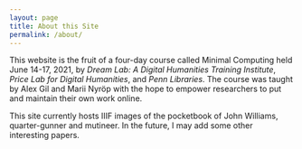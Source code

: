 ```yaml
---
layout: page
title: About this Site
permalink: /about/
---
```


This website is the fruit of a four-day course called Minimal Computing held June 14-17, 2021, by *Dream Lab: A Digital Humanities Training Institute*, *Price Lab for Digital Humanities*, and *Penn Libraries*. The course was taught by Alex Gil and Marii Nyröp with the hope to empower researchers to put and maintain their own work online.

This site currently hosts IIIF images of the pocketbook of John Williams, quarter-gunner and mutineer. In the future, I may add some other interesting papers.
